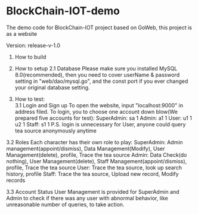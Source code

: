 # BlockChain-IOT-demo

The demo code for BlockChain-IOT project based on GoWeb, this project is as a website

Version: release-v-1.0
1. How to build  
  
2. How to setup
  2.1 Database
    Please make sure you installed MySQL 8.0(recommended), then you need to cover userName & password setting in "web/dao/mysql.go", and the const port if you ever changed your original database setting.
    
  
3. How to test:  
  3.1 Login and Sign up
  To open the website, input "localhost:9000" in address filed. 
  To login, you  to choose one account down blow(We prepared five accounts for test):
  SuperAdmin: sa 1
  Admin:      a1 1
  User:       u1 1
              u2 1
  Staff:      s1 1
  P.S. login is unnecessary for User, anyone could query tea source anonymously anytime
  
  3.2 Roles
  Each character has their own role to play:
  SuperAdmin: Admin management(appoint/dismiss), Data Management(Modify), User Management(delete), profile, Trace the tea source
  Admin:      Data Check(do nothing), User Management(delete), Staff Management(appoint/dismiss), profile, Trace the tea source
  User:       Trace the tea source, look up search history, profile
  Staff:      Trace the tea source, Upload new record, Modify records
  
  3.3 Account Status
  User Management is provided for SuperAdmin and Admin to check if there was any user with abnormal behavior, like unreasonable number of queries, to take action.
   
  

